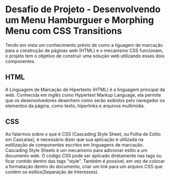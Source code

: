 # Desafio de Projeto - Desenvolvendo um Menu Hamburguer e Morphing Menu com CSS Transitions

Tendo em vista um conhecimento prévio de como a liguagem de marcação para a construção de páginas web (HTML) e o mecanismo CSS funcionam, o projeto tem o objetivo de construir uma solução web utilizando esses dois componentes. 

## HTML

A Linguagem de Marcação de Hipertexto (HTML) é a linguagem principal da web. Conhecida em inglês como Hypertext Markup Language, ela permite que os desenvolvedores desenhem como serão exibidos pelo navegador os elementos da página, como texto, hiperlinks e arquivos multimídia.

## CSS

Ao falarmos sobre o que é CSS (Cascading Style Sheet, ou Folha de Estilo em Cascatas), é necessário dizer que sua aplicação é utilizada na estilização de componentes escritos em linguagens de marcação. Cascading Style Sheets é um mecanismo para adicionar estilo a um documento web. O código CSS pode ser aplicado diretamente nas tags ou ficar contido dentro das tags "style". Também é possível, em vez de colocar a formatação dentro do documento, criar um link para um arquivo CSS que contém os estilos(Separação de Interesses).
